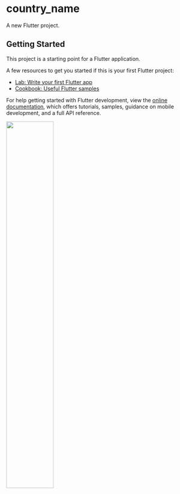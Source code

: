 # country_name

A new Flutter project.

## Getting Started

This project is a starting point for a Flutter application.

A few resources to get you started if this is your first Flutter project:

- [Lab: Write your first Flutter app](https://docs.flutter.dev/get-started/codelab)
- [Cookbook: Useful Flutter samples](https://docs.flutter.dev/cookbook)

For help getting started with Flutter development, view the
[online documentation](https://docs.flutter.dev/), which offers tutorials,
samples, guidance on mobile development, and a full API reference.
<p>

<img src = "https://user-images.githubusercontent.com/124335197/218036708-d9150d23-0452-426e-88f1-dff8872e04ac.JPG " height ="50%" width = "50%">
</p>
